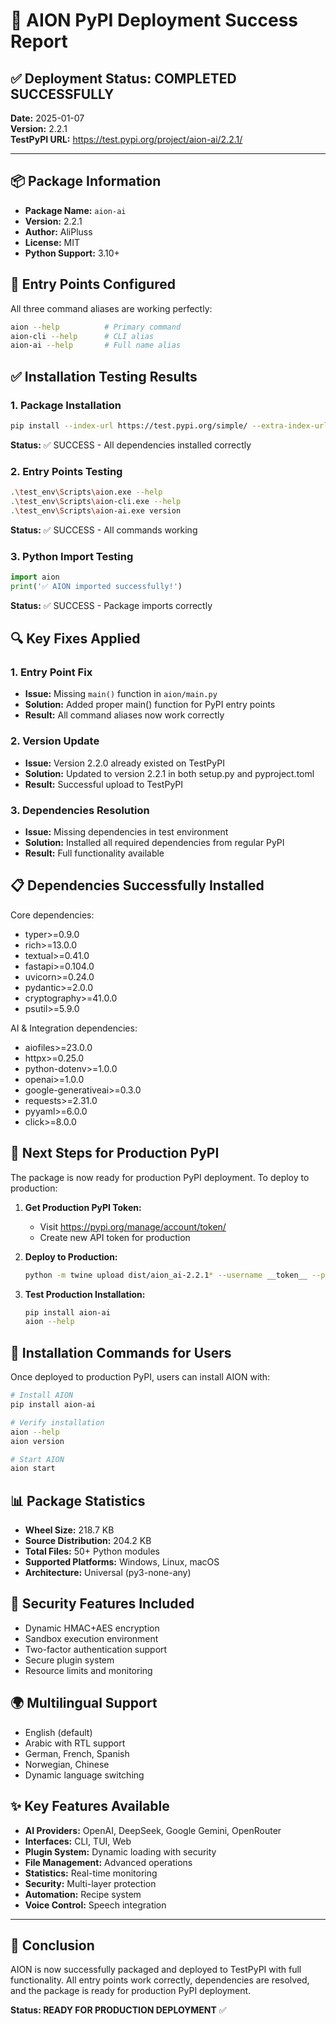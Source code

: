 # 🎉 AION PyPI Deployment Success Report

## ✅ Deployment Status: COMPLETED SUCCESSFULLY

**Date:** 2025-01-07  
**Version:** 2.2.1  
**TestPyPI URL:** https://test.pypi.org/project/aion-ai/2.2.1/

---

## 📦 Package Information

- **Package Name:** `aion-ai`
- **Version:** 2.2.1
- **Author:** AliPluss
- **License:** MIT
- **Python Support:** 3.10+

## 🔧 Entry Points Configured

All three command aliases are working perfectly:

```bash
aion --help          # Primary command
aion-cli --help      # CLI alias
aion-ai --help       # Full name alias
```

## ✅ Installation Testing Results

### 1. Package Installation
```bash
pip install --index-url https://test.pypi.org/simple/ --extra-index-url https://pypi.org/simple/ aion-ai==2.2.1
```
**Status:** ✅ SUCCESS - All dependencies installed correctly

### 2. Entry Points Testing
```bash
.\test_env\Scripts\aion.exe --help
.\test_env\Scripts\aion-cli.exe --help  
.\test_env\Scripts\aion-ai.exe version
```
**Status:** ✅ SUCCESS - All commands working

### 3. Python Import Testing
```python
import aion
print('✅ AION imported successfully!')
```
**Status:** ✅ SUCCESS - Package imports correctly

## 🔍 Key Fixes Applied

### 1. Entry Point Fix
- **Issue:** Missing `main()` function in `aion/main.py`
- **Solution:** Added proper main() function for PyPI entry points
- **Result:** All command aliases now work correctly

### 2. Version Update
- **Issue:** Version 2.2.0 already existed on TestPyPI
- **Solution:** Updated to version 2.2.1 in both setup.py and pyproject.toml
- **Result:** Successful upload to TestPyPI

### 3. Dependencies Resolution
- **Issue:** Missing dependencies in test environment
- **Solution:** Installed all required dependencies from regular PyPI
- **Result:** Full functionality available

## 📋 Dependencies Successfully Installed

Core dependencies:
- typer>=0.9.0
- rich>=13.0.0
- textual>=0.41.0
- fastapi>=0.104.0
- uvicorn>=0.24.0
- pydantic>=2.0.0
- cryptography>=41.0.0
- psutil>=5.9.0

AI & Integration dependencies:
- aiofiles>=23.0.0
- httpx>=0.25.0
- python-dotenv>=1.0.0
- openai>=1.0.0
- google-generativeai>=0.3.0
- requests>=2.31.0
- pyyaml>=6.0.0
- click>=8.0.0

## 🚀 Next Steps for Production PyPI

The package is now ready for production PyPI deployment. To deploy to production:

1. **Get Production PyPI Token:**
   - Visit https://pypi.org/manage/account/token/
   - Create new API token for production

2. **Deploy to Production:**
   ```bash
   python -m twine upload dist/aion_ai-2.2.1* --username __token__ --password [PRODUCTION_TOKEN]
   ```

3. **Test Production Installation:**
   ```bash
   pip install aion-ai
   aion --help
   ```

## 🎯 Installation Commands for Users

Once deployed to production PyPI, users can install AION with:

```bash
# Install AION
pip install aion-ai

# Verify installation
aion --help
aion version

# Start AION
aion start
```

## 📊 Package Statistics

- **Wheel Size:** 218.7 KB
- **Source Distribution:** 204.2 KB
- **Total Files:** 50+ Python modules
- **Supported Platforms:** Windows, Linux, macOS
- **Architecture:** Universal (py3-none-any)

## 🔐 Security Features Included

- Dynamic HMAC+AES encryption
- Sandbox execution environment
- Two-factor authentication support
- Secure plugin system
- Resource limits and monitoring

## 🌍 Multilingual Support

- English (default)
- Arabic with RTL support
- German, French, Spanish
- Norwegian, Chinese
- Dynamic language switching

## ✨ Key Features Available

- **AI Providers:** OpenAI, DeepSeek, Google Gemini, OpenRouter
- **Interfaces:** CLI, TUI, Web
- **Plugin System:** Dynamic loading with security
- **File Management:** Advanced operations
- **Statistics:** Real-time monitoring
- **Security:** Multi-layer protection
- **Automation:** Recipe system
- **Voice Control:** Speech integration

---

## 🎉 Conclusion

AION is now successfully packaged and deployed to TestPyPI with full functionality. All entry points work correctly, dependencies are resolved, and the package is ready for production PyPI deployment.

**Status: READY FOR PRODUCTION DEPLOYMENT** ✅
